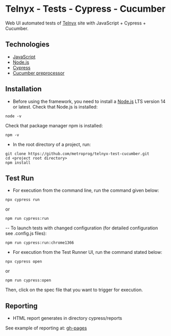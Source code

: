 # Telnyx - Tests - Cypress - Cucumber

Web UI automated tests of [Telnyx](https://telnyx.com/) site with JavaScript + Cypress + Cucumber.

## Technologies

-   [JavaScript](https://developer.mozilla.org/en-US/docs/Web/JavaScript)
-   [Node.js](https://nodejs.org/en/)
-   [Cypress](https://www.cypress.io/)
-   [Cucumber preprocessor](https://github.com/badeball/cypress-cucumber-preprocessor)

## Installation

-   Before using the framework, you need to install a [Node.js](https://nodejs.org/en/) LTS version 14 or latest.
    Check that Node.js is installed:

```
node -v
```

Check that package manager npm is installed:

```
npm -v
```

-   In the root directory of a project, run:

```
git clone https://github.com/metroprog/telnyx-test-cucumber.git
cd <project root directory>
npm install
```

## Test Run

-   For execution from the command line, run the command given below:

```
npx cypress run
```

or

```
npm run cypress:run
```

-- To launch tests with changed configuration (for detailed configuration see .config.js files):

```
npm run cypress:run:chrome1366
```

-   For execution from the Test Runner UI, run the command stated below:

```
npx cypress open
```

or

```
npm run cypress:open
```

Then, click on the spec file that you want to trigger for execution.

## Reporting

-   HTML report generates in directory cypress/reports

See example of reporting at: [gh-pages](https://metroprog.github.io/telnyx-test/)
